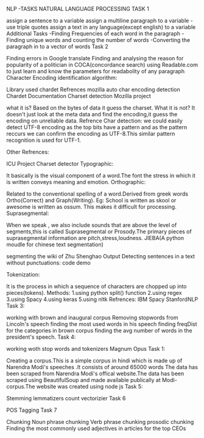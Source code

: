 NLP -TASKS
NATURAL LANGUAGE PROCESSING
TASK 1

assign a sentence to a variable
assign a multiline paragraph to a variable -use triple quotes
assign a text in any language(except english) to a variable
Additional Tasks -Finding Frequencies of each word in the paragraph -Finding unique words and counting the number of words -Converting the paragraph in to a vector of words
Task 2

Finding errors in Google translate
Finding and analysing the reason for popularity of a politician in COCA(concordance search)
using Readable.com to just learn and know the parameters for readabolity of any paragraph
Character Encoding identification algorithm:

Library used chardet
Refrences
mozilla auto char encoding detection
Chardet Documentation
Charset detection Mozilla project

what it is? Based on the bytes of data it guess the charset.
What it is not? It doesn't just look at the meta data and find the encoding,it guess the encoding on unreliable data.
Refrence
Char detection: we could easily detect UTF-8 encoding as the top bits have a pattern and as the pattern reccurs we can confirm the encoding as UTF-8.This similar pattern recognition is used for UTF-1.

Other Refrences:

ICU Project
Charset detector
Typographic:

It basically is the visual component of a word.The font the stress in which it is written conveys meaning and emotion.
Orthographic:

Related to the conventional spelling of a word.Derived from greek words Ortho(Correct) and Graph(Writing). Eg: School is written as skool or awesome is written as ossum. This makes it difficult for processing.
Suprasegmental:

When we speak , we also include sounds that are above the level of segments,this is called Suprasegmental or Prosody.The primary pieces of suprasegmental information are pitch,stress,loudness.
JIEBA(A python moudle for chinese text segmentation)

segmenting the wiki of Zhu Shenghao Output
Detecting sentences in a text without punctuations: code demo

Tokenization:

It is the process in which a sequence of characters are chopped up into pieces(tokens).
Methods:
1.using python split() function
2.using regex
3.using Spacy
4.using keras
5.using nltk
Refrences: IBM Spacy StanfordNLP
Task 3:

working with brown and inaugural corpus
Removing stopwords from Lincoln's speech
finding the most used words in his speech
finding freqDist for the categories in brown corpus
finding the avg number of words in the president's speech.
Task 4:

working woth stop words and tokenizers
Magnum Opus Task 1:

Creating a corpus.This is a simple corpus in hindi which is made up of Narendra Modi's speeches .It consists of around 65000 words The data has been scraped from Narendra Modi's offical website.The data has been scraped using BeautifulSoup and made available publically at Modi-corpus.The website was created using node js
Task 5:

Stemming
lemmatizers
count vectorizier
Task 6

POS Tagging
Task 7

Chunking
Noun phrase chunking
Verb phrase chunking
prosodic chunking
Finding the most commonly used adjectives in articles for the top CEOs
